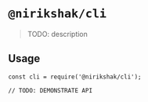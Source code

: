 # `@nirikshak/cli`

> TODO: description

## Usage

```
const cli = require('@nirikshak/cli');

// TODO: DEMONSTRATE API
```
